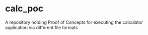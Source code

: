 # calc_poc
A repository holding Proof of Concepts for executing the calculator application via different file formats
